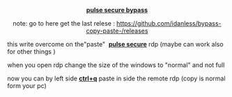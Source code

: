 <p style="text-align: center;"><span style="text-decoration: underline;"><strong>pulse secure bypass</strong> </span></p>
<p style="text-align: center;">note: go to here get the last relese : <a href="https://github.com/idanless/bypass-copy-paste-/releases">https://github.com/idanless/bypass-copy-paste-/releases</a></p>
<p style="text-align: left;">this write overcome on the"paste"&nbsp; <span style="text-decoration: underline;"><strong>pulse secure</strong></span> rdp (maybe can work also for other things )</p>
<p style="text-align: left;">when you open rdp change the size of the windows to "normal" and not full</p>
<p style="text-align: left;">now you can by left side <span style="text-decoration: underline;"><strong>ctrl+q</strong></span> paste in side the remote rdp (copy is normal form your pc)</p>
<p style="text-align: left;">&nbsp;</p>
<p style="text-align: left;">&nbsp;</p>
<p style="text-align: center;">&nbsp;</p>
